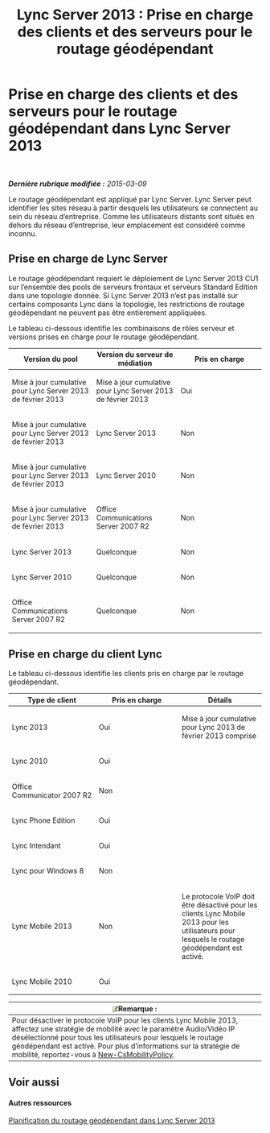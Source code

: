 ﻿---
title: 'Lync Server 2013 : Prise en charge des clients et des serveurs pour le routage géodépendant'
TOCTitle: Prise en charge des clients et des serveurs pour le routage géodépendant
ms:assetid: 26c2ca3d-026d-4dd7-94fa-15ebb4406953
ms:mtpsurl: https://technet.microsoft.com/fr-fr/library/JJ994024(v=OCS.15)
ms:contentKeyID: 53095382
ms.date: 05/20/2016
mtps_version: v=OCS.15
ms.translationtype: HT
---

# Prise en charge des clients et des serveurs pour le routage géodépendant dans Lync Server 2013

 

_**Dernière rubrique modifiée :** 2015-03-09_

Le routage géodépendant est appliqué par Lync Server. Lync Server peut identifier les sites réseau à partir desquels les utilisateurs se connectent au sein du réseau d’entreprise. Comme les utilisateurs distants sont situés en dehors du réseau d’entreprise, leur emplacement est considéré comme inconnu.

## Prise en charge de Lync Server

Le routage géodépendant requiert le déploiement de Lync Server 2013 CU1 sur l’ensemble des pools de serveurs frontaux et serveurs Standard Edition dans une topologie donnée. Si Lync Server 2013 n’est pas installé sur certains composants Lync dans la topologie, les restrictions de routage géodépendant ne peuvent pas être entièrement appliquées.

Le tableau ci-dessous identifie les combinaisons de rôles serveur et versions prises en charge pour le routage géodépendant.


<table>
<colgroup>
<col style="width: 33%" />
<col style="width: 33%" />
<col style="width: 33%" />
</colgroup>
<thead>
<tr class="header">
<th>Version du pool</th>
<th>Version du serveur de médiation</th>
<th>Pris en charge</th>
</tr>
</thead>
<tbody>
<tr class="odd">
<td><p>Mise à jour cumulative pour Lync Server 2013 de février 2013</p></td>
<td><p>Mise à jour cumulative pour Lync Server 2013 de février 2013</p></td>
<td><p>Oui</p></td>
</tr>
<tr class="even">
<td><p>Mise à jour cumulative pour Lync Server 2013 de février 2013</p></td>
<td><p>Lync Server 2013</p></td>
<td><p>Non</p></td>
</tr>
<tr class="odd">
<td><p>Mise à jour cumulative pour Lync Server 2013 de février 2013</p></td>
<td><p>Lync Server 2010</p></td>
<td><p>Non</p></td>
</tr>
<tr class="even">
<td><p>Mise à jour cumulative pour Lync Server 2013 de février 2013</p></td>
<td><p>Office Communications Server 2007 R2</p></td>
<td><p>Non</p></td>
</tr>
<tr class="odd">
<td><p>Lync Server 2013</p></td>
<td><p>Quelconque</p></td>
<td><p>Non</p></td>
</tr>
<tr class="even">
<td><p>Lync Server 2010</p></td>
<td><p>Quelconque</p></td>
<td><p>Non</p></td>
</tr>
<tr class="odd">
<td><p>Office Communications Server 2007 R2</p></td>
<td><p>Quelconque</p></td>
<td><p>Non</p></td>
</tr>
</tbody>
</table>


## Prise en charge du client Lync

Le tableau ci-dessous identifie les clients pris en charge par le routage géodépendant.


<table>
<colgroup>
<col style="width: 33%" />
<col style="width: 33%" />
<col style="width: 33%" />
</colgroup>
<thead>
<tr class="header">
<th>Type de client</th>
<th>Pris en charge</th>
<th>Détails</th>
</tr>
</thead>
<tbody>
<tr class="odd">
<td><p>Lync 2013</p></td>
<td><p>Oui</p></td>
<td><p>Mise à jour cumulative pour Lync 2013 de février 2013 comprise</p></td>
</tr>
<tr class="even">
<td><p>Lync 2010</p></td>
<td><p>Oui</p></td>
<td> </td>
</tr>
<tr class="odd">
<td><p>Office Communicator 2007 R2</p></td>
<td><p>Non</p></td>
<td> </td>
</tr>
<tr class="even">
<td><p>Lync Phone Edition</p></td>
<td><p>Oui</p></td>
<td> </td>
</tr>
<tr class="odd">
<td><p>Lync Intendant</p></td>
<td><p>Oui</p></td>
<td> </td>
</tr>
<tr class="even">
<td><p>Lync pour Windows 8</p></td>
<td><p>Non</p></td>
<td> </td>
</tr>
<tr class="odd">
<td><p>Lync Mobile 2013</p></td>
<td><p>Non</p></td>
<td><p>Le protocole VoIP doit être désactivé pour les clients Lync Mobile 2013 pour les utilisateurs pour lesquels le routage géodépendant est activé.</p></td>
</tr>
<tr class="even">
<td><p>Lync Mobile 2010</p></td>
<td><p>Oui</p></td>
<td> </td>
</tr>
</tbody>
</table>

  

<table>
<thead>
<tr class="header">
<th><img src="images/Gg398920.note(OCS.15).gif" title="note" alt="note" />Remarque :</th>
</tr>
</thead>
<tbody>
<tr class="odd">
<td>Pour désactiver le protocole VoIP pour les clients Lync Mobile 2013, affectez une stratégie de mobilité avec le paramètre Audio/Vidéo IP désélectionné pour tous les utilisateurs pour lesquels le routage géodépendant est activé. Pour plus d’informations sur la stratégie de mobilité, reportez-vous à <a href="new-csmobilitypolicy.md">New-CsMobilityPolicy</a>.</td>
</tr>
</tbody>
</table>


## Voir aussi

#### Autres ressources

[Planification du routage géodépendant dans Lync Server 2013](lync-server-2013-planning-for-location-based-routing.md)

